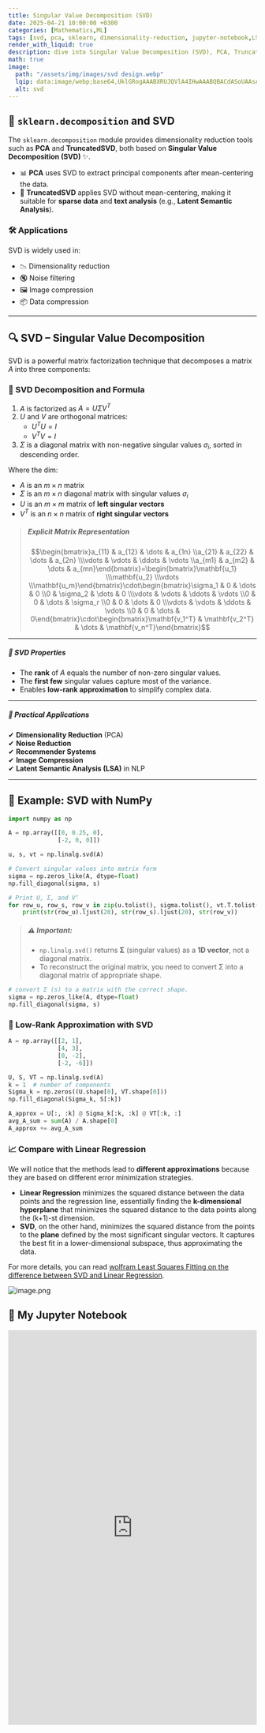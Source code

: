 ```yaml
---
title: Singular Value Decomposition (SVD)
date: 2025-04-21 10:00:00 +0300
categories: [Mathematics,ML]
tags: [svd, pca, sklearn, dimensionality-reduction, jupyter-notebook,LSA]
render_with_liquid: true
description: dive into Singular Value Decomposition (SVD), PCA, TruncatedSVD, and practical examples using NumPy and sklearn.
math: true
image:
  path: "/assets/img/images/svd design.webp"
  lqip: data:image/webp;base64,UklGRogAAABXRUJQVlA4IHwAAABQBACdASoUAAsAPm0qkUWkIqGYBABABsSxAE6ZQjgAEtEbFdA2t1vfqeQAAP0gzXMInt0VlnY4jNxGYuCEwqyT2Y7Xykn+tRSsUqjETi7Rq8Jsdar20KSXKZxP5TKZ7Ijrk0X4LUJtQXD3pgW7nnNVdWuf0xFgKOxxfQAA
  alt: svd
---
```

## 📌 `sklearn.decomposition` and SVD

The `sklearn.decomposition` module provides dimensionality reduction tools such as **PCA** and **TruncatedSVD**, both based on **Singular Value Decomposition (SVD)** ✨.

- 📊 **PCA** uses SVD to extract principal components after mean-centering the data.
- 🧠 **TruncatedSVD** applies SVD without mean-centering, making it suitable for **sparse data** and **text analysis** (e.g., **Latent Semantic Analysis**).

### 🛠️ Applications

SVD is widely used in:
- 📉 Dimensionality reduction  
- 🔇 Noise filtering  
- 🖼️ Image compression
- 📦 Data compression

---

## 🔍 SVD – Singular Value Decomposition

SVD is a powerful matrix factorization technique that decomposes a matrix $A$ into three components:

### 🧮 SVD Decomposition and Formula

1. $A$ is factorized as $A = U \Sigma V^T$
2. $U$ and $V$ are orthogonal matrices:  
   - $U^T U = I$  
   - $V^T V = I$
3. $\Sigma$ is a diagonal matrix with non-negative singular values $\sigma_i$, sorted in descending order.  


Where the dim:  
- $A$ is an $m \times n$ matrix  
- $\Sigma$ is an $m \times n$ diagonal matrix with singular values $\sigma_i$  
- $U$ is an $m \times m$ matrix of **left singular vectors**  
- $V^T$ is an $n \times n$ matrix of **right singular vectors**

> #####  Explicit Matrix Representation  
> $$\begin{bmatrix}a_{11} & a_{12} & \dots & a_{1n} \\a_{21} & a_{22} & \dots & a_{2n} \\\vdots & \vdots & \ddots & \vdots \\a_{m1} & a_{m2} & \dots & a_{mn}\end{bmatrix}=\begin{bmatrix}\mathbf{u_1} \\\mathbf{u_2} \\\vdots \\\mathbf{u_m}\end{bmatrix}\cdot\begin{bmatrix}\sigma_1 & 0 & \dots & 0 \\0 & \sigma_2 & \dots & 0 \\\vdots & \vdots & \ddots & \vdots \\0 & 0 & \dots & \sigma_r \\0 & 0 & \dots & 0 \\\vdots & \vdots & \ddots & \vdots \\0 & 0 & \dots & 0\end{bmatrix}\cdot\begin{bmatrix}\mathbf{v_1^T} & \mathbf{v_2^T} & \dots & \mathbf{v_n^T}\end{bmatrix}$$

---

##### 🔹 SVD Properties

- The **rank** of $A$ equals the number of non-zero singular values.  
- The **first few** singular values capture most of the variance.  
- Enables **low-rank approximation** to simplify complex data.

---

##### 🔹 Practical Applications

✔ **Dimensionality Reduction** (PCA)  
✔ **Noise Reduction**  
✔ **Recommender Systems**  
✔ **Image Compression**  
✔ **Latent Semantic Analysis (LSA)** in NLP

---

## 🧪 Example: SVD with NumPy

```python
import numpy as np

A = np.array([[0, 0.25, 0],
              [-2, 0, 0]])

u, s, vt = np.linalg.svd(A)

# Convert singular values into matrix form
sigma = np.zeros_like(A, dtype=float)
np.fill_diagonal(sigma, s)

# Print U, Σ, and Vᵀ
for row_u, row_s, row_v in zip(u.tolist(), sigma.tolist(), vt.T.tolist()):
    print(str(row_u).ljust(20), str(row_s).ljust(20), str(row_v))
```
> ##### ⚠️ Important:
>
> - `np.linalg.svd()` returns **Σ** (singular values) as a **1D vector**, not a diagonal matrix.  
> - To reconstruct the original matrix, you need to convert Σ into a diagonal matrix of appropriate shape.  
```python
# convert Σ (s) to a matrix with the correct shape.
sigma = np.zeros_like(A, dtype=float)
np.fill_diagonal(sigma, s)
```

### 🔄 Low-Rank Approximation with SVD

```python
A = np.array([[2, 1],
              [4, 3],
              [0, -2],
              [-2, -6]])

U, S, VT = np.linalg.svd(A)
k = 1  # number of components
Sigma_k = np.zeros((U.shape[0], VT.shape[0]))
np.fill_diagonal(Sigma_k, S[:k])

A_approx = U[:, :k] @ Sigma_k[:k, :k] @ VT[:k, :]
avg_A_sum = sum(A) / A.shape[0]
A_approx += avg_A_sum
```

### 📈 Compare with Linear Regression

We will notice that the methods lead to **different approximations** because they are based on different error minimization strategies.  
- **Linear Regression** minimizes the squared distance between the data points and the regression line, essentially finding the **k-dimensional hyperplane** that minimizes the squared distance to the data points along the (k+1)-st dimension.
- **SVD**, on the other hand, minimizes the squared distance from the points to the **plane** defined by the most significant singular vectors. It captures the best fit in a lower-dimensional subspace, thus approximating the data.

For more details, you can read [wolfram Least Squares Fitting on the difference between SVD and Linear Regression](https://mathworld.wolfram.com/LeastSquaresFitting.html).

![image.png](https://qph.cf2.quoracdn.net/main-qimg-fabbfebd213b6e560a9d2aeccc4a9e39)

## 🧾 My Jupyter Notebook  

<iframe 
  src="https://nbviewer.org/github/nisanMan/ML-Projects/blob/master/Digit%20Recognizer/Math%20for%20ML/SVD.ipynb" 
  width="100%" 
  height="800" 
  frameborder="0">
</iframe>

